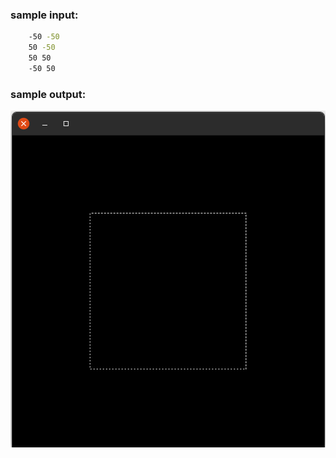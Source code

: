 ### sample input:

```bash
    -50 -50
    50 -50
    50 50
    -50 50
```

### sample output:

![output](./report/img.png)